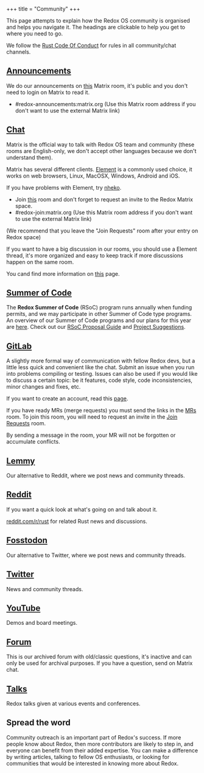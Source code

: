 +++
title = "Community"
+++

This page attempts to explain how the Redox OS community is organised and helps you navigate it.
The headings are clickable to help you get to where you need to go.

We follow the [Rust Code Of Conduct](https://www.rust-lang.org/policies/code-of-conduct) for rules in all community/chat channels.

## [Announcements](https://matrix.to/#/#redox-announcements:matrix.org)

We do our announcements on [this](https://matrix.to/#/#redox-announcements:matrix.org) Matrix room, it's public and you don't need to login on Matrix to read it.

- #redox-announcements:matrix.org (Use this Matrix room address if you don't want to use the external Matrix link)

## [Chat](https://matrix.to/#/#redox-join:matrix.org)

Matrix is the official way to talk with Redox OS team and community (these rooms are English-only, we don't accept other languages because we don't understand them).

Matrix has several different clients. [Element](https://element.io/) is a commonly used choice, it works on web browsers, Linux, MacOSX, Windows, Android and iOS.

If you have problems with Element, try [nheko](https://nheko-reborn.github.io/).

- Join [this](https://matrix.to/#/#redox-join:matrix.org) room and don't forget to request an invite to the Redox Matrix space.
- #redox-join:matrix.org (Use this Matrix room address if you don't want to use the external Matrix link)

(We recommend that you leave the "Join Requests" room after your entry on Redox space)

If you want to have a big discussion in our rooms, you should use a Element thread, it's more organized and easy to keep track if more discussions happen on the same room.

You cand find more information on [this](https://doc.redox-os.org/book/ch13-01-chat.html) page.

## [Summer of Code](/rsoc)

The **Redox Summer of Code** (RSoC) program runs annually when funding permits, and we may participate in other Summer of Code type programs.
An overview of our Summer of Code programs and our plans for this year are [here](/rsoc).
Check out our [RSoC Proposal Guide](/rsoc-proposal-how-to) and [Project Suggestions](/rsoc-project-suggestions).

## [GitLab](https://gitlab.redox-os.org/redox-os/redox)

A slightly more formal way of communication with fellow Redox devs, but a little less quick and convenient like the chat. Submit an issue when you run into problems compiling or testing. Issues can also be used if you would like to discuss a certain topic: be it features, code style, code inconsistencies, minor changes and fixes, etc.

If you want to create an account, read this [page](https://doc.redox-os.org/book/ch12-01-signing-in-to-gitlab.html).

If you have ready MRs (merge requests) you must send the links in the [MRs](https://matrix.to/#/#redox-mrs:matrix.org) room. To join this room, you will need to request an invite in the [Join Requests](https://matrix.to/#/#redox-join:matrix.org) room.

By sending a message in the room, your MR will not be forgotten or accumulate conflicts.

## [Lemmy](https://lemmy.world/c/redox)

Our alternative to Reddit, where we post news and community threads.

## [Reddit](https://www.reddit.com/r/Redox/)

If you want a quick look at what's going on and talk about it.

[reddit.com/r/rust](https://www.reddit.com/r/rust) for related Rust news and discussions.

## [Fosstodon](https://fosstodon.org/@redox)

Our alternative to Twitter, where we post news and community threads.

## [Twitter](https://twitter.com/redox_os)

News and community threads.

## [YouTube](https://www.youtube.com/@RedoxOS)

Demos and board meetings.

## [Forum](https://discourse.redox-os.org/)

This is our archived forum with old/classic questions, it's inactive and can only be used for archival purposes. If you have a question, send on Matrix chat.

## [Talks](/talks/)

Redox talks given at various events and conferences.

## Spread the word

Community outreach is an important part of Redox's success. If more people know about Redox, then more contributors are likely to step in, and everyone can benefit from their added expertise. You can make a difference by writing articles, talking to fellow OS enthusiasts, or looking for communities that would be interested in knowing more about Redox.
